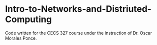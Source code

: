 # Intro-to-Networks-and-Distriuted-Computing
Code written for the CECS 327 course under the instruction of Dr. Oscar Morales Ponce.
